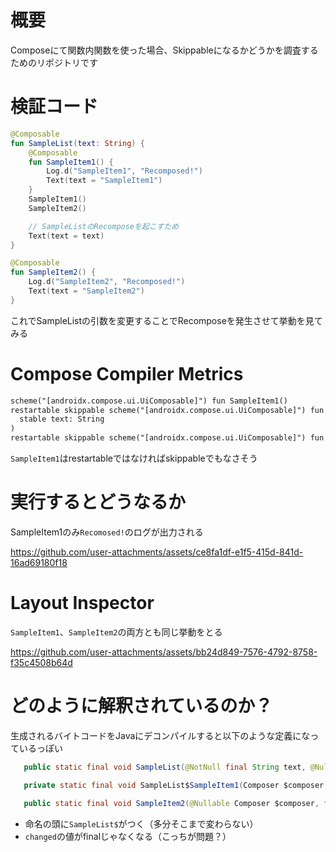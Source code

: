 # 概要

Composeにて関数内関数を使った場合、Skippableになるかどうかを調査するためのリポジトリです

# 検証コード

```kotlin
@Composable
fun SampleList(text: String) {
    @Composable
    fun SampleItem1() {
        Log.d("SampleItem1", "Recomposed!")
        Text(text = "SampleItem1")
    }
    SampleItem1()
    SampleItem2()

    // SampleListのRecomposeを起こすため
    Text(text = text)
}

@Composable
fun SampleItem2() {
    Log.d("SampleItem2", "Recomposed!")
    Text(text = "SampleItem2")
}
```

これでSampleListの引数を変更することでRecomposeを発生させて挙動を見てみる

# Compose Compiler Metrics

```txt
scheme("[androidx.compose.ui.UiComposable]") fun SampleItem1()
restartable skippable scheme("[androidx.compose.ui.UiComposable]") fun SampleList(
  stable text: String
)
restartable skippable scheme("[androidx.compose.ui.UiComposable]") fun SampleItem2()

```

`SampleItem1`はrestartableではなければskippableでもなさそう

# 実行するとどうなるか

SampleItem1のみ`Recomosed!`のログが出力される

https://github.com/user-attachments/assets/ce8fa1df-e1f5-415d-841d-16ad69180f18

# Layout Inspector

`SampleItem1`、`SampleItem2`の両方とも同じ挙動をとる

https://github.com/user-attachments/assets/bb24d849-7576-4792-8758-f35c4508b64d

# どのように解釈されているのか？

生成されるバイトコードをJavaにデコンパイルすると以下のような定義になっているっぽい

```java
   public static final void SampleList(@NotNull final String text, @Nullable Composer $composer, final int $changed)

   private static final void SampleList$SampleItem1(Composer $composer, int $changed)

   public static final void SampleItem2(@Nullable Composer $composer, final int $changed)
```

- 命名の頭に`SampleList$`がつく（多分そこまで変わらない）
- `changed`の値がfinalじゃなくなる（こっちが問題？）
